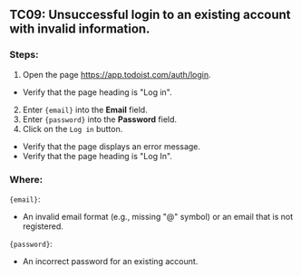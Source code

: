 ## TC09: Unsuccessful login to an existing account with invalid information.
### Steps:
1. Open the page https://app.todoist.com/auth/login.
* Verify that the page heading is "Log in".
2. Enter `{email}` into the **Email** field.
3. Enter `{password}` into the **Password** field.
4. Click on the `Log in` button.
* Verify that the page displays an error message.
* Verify that the page heading is "Log In".
### Where:
`{email}`:
* An invalid email format (e.g., missing "@" symbol) or an email that is not registered.

`{password}`:
* An incorrect password for an existing account.